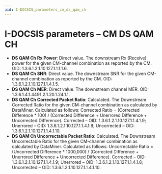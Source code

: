 ```yaml
---
uid: I-DOCSIS_parameters_cm_ds_qam_ch
---
```


# I-DOCSIS parameters – CM DS QAM CH

- **DS QAM Ch Rx Power**: Direct value. The downstream Rx (Receive) power for the given CM-channel combination as reported by the CM. OID: 1.3.6.1.2.1.10.127.1.1.1.1.6.
- **DS QAM Ch SNR**: Direct value. The downstream SNR for the given CM-channel combination as reported by the CM. OID: 1.3.6.1.2.1.10.127.1.1.4.1.5.
- **DS QAM Ch MER**: Direct value. The downstream channel MER. OID: 1.3.6.1.4.1.4491.2.1.20.1.24.1.1.
- **DS QAM Ch Corrected Packet Ratio**: Calculated. The Downstream Corrected Ratio for the given CM-channel combination as calculated by DataMiner. Calculated as follows: Corrected Ratio = (Corrected Difference * 100) / (Corrected Difference + Unerrored Difference + Uncorrected Difference). Corrected – OID: 1.3.6.1.2.1.10.127.1.1.4.1.9; Unerrored – OID: 1.3.6.1.2.1.10.127.1.1.4.1.8; Uncorrected – OID: 1.3.6.1.2.1.10.127.1.1.4.1.10.
- **DS QAM Ch Uncorrectable Packet Ratio**: Calculated. The Downstream Uncorrectable Ratio for the given CM-channel combination as calculated by DataMiner. Calculated as follows: Uncorrectable Ratio = (Uncorrected Difference * 1000,000) / (Corrected Difference + Unerrored Difference + Uncorrected Difference). Corrected – OID: 1.3.6.1.2.1.10.127.1.1.4.1.9; Unerrored – OID: 1.3.6.1.2.1.10.127.1.1.4.1.8; Uncorrected – OID: 1.3.6.1.2.1.10.127.1.1.4.1.10.
